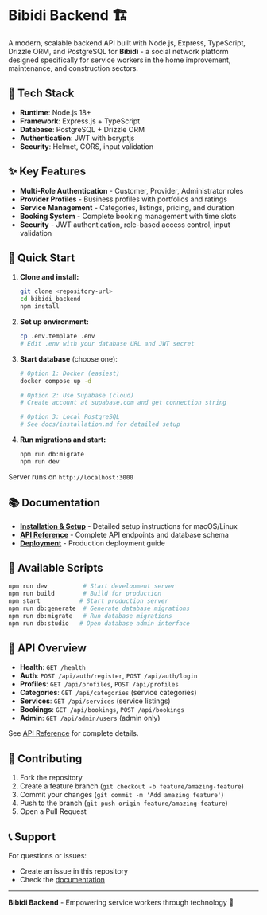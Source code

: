 # Bibidi Backend 🏗️

A modern, scalable backend API built with Node.js, Express, TypeScript, Drizzle ORM, and PostgreSQL for **Bibidi** - a social network platform designed specifically for service workers in the home improvement, maintenance, and construction sectors.

## 🚀 Tech Stack

- **Runtime**: Node.js 18+
- **Framework**: Express.js + TypeScript
- **Database**: PostgreSQL + Drizzle ORM
- **Authentication**: JWT with bcryptjs
- **Security**: Helmet, CORS, input validation

## ✨ Key Features

- **Multi-Role Authentication** - Customer, Provider, Administrator roles
- **Provider Profiles** - Business profiles with portfolios and ratings
- **Service Management** - Categories, listings, pricing, and duration
- **Booking System** - Complete booking management with time slots
- **Security** - JWT authentication, role-based access control, input validation

## 🚀 Quick Start

1. **Clone and install:**
   ```bash
   git clone <repository-url>
   cd bibidi_backend
   npm install
   ```

2. **Set up environment:**
   ```bash
   cp .env.template .env
   # Edit .env with your database URL and JWT secret
   ```

3. **Start database** (choose one):
   ```bash
   # Option 1: Docker (easiest)
   docker compose up -d
   
   # Option 2: Use Supabase (cloud)
   # Create account at supabase.com and get connection string
   
   # Option 3: Local PostgreSQL
   # See docs/installation.md for detailed setup
   ```

4. **Run migrations and start:**
   ```bash
   npm run db:migrate
   npm run dev
   ```

Server runs on `http://localhost:3000`

## 📚 Documentation

- **[Installation & Setup](docs/installation.md)** - Detailed setup instructions for macOS/Linux
- **[API Reference](docs/api.md)** - Complete API endpoints and database schema
- **[Deployment](docs/deployment.md)** - Production deployment guide

## 🔧 Available Scripts

```bash
npm run dev          # Start development server
npm run build        # Build for production
npm start           # Start production server
npm run db:generate  # Generate database migrations
npm run db:migrate   # Run database migrations
npm run db:studio   # Open database admin interface
```

## 🔐 API Overview

- **Health**: `GET /health`
- **Auth**: `POST /api/auth/register`, `POST /api/auth/login`
- **Profiles**: `GET /api/profiles`, `POST /api/profiles`
- **Categories**: `GET /api/categories` (service categories)
- **Services**: `GET /api/services` (service listings)
- **Bookings**: `GET /api/bookings`, `POST /api/bookings`
- **Admin**: `GET /api/admin/users` (admin only)

See [API Reference](docs/api.md) for complete details.

## 🤝 Contributing

1. Fork the repository
2. Create a feature branch (`git checkout -b feature/amazing-feature`)
3. Commit your changes (`git commit -m 'Add amazing feature'`)
4. Push to the branch (`git push origin feature/amazing-feature`)
5. Open a Pull Request

## 📞 Support

For questions or issues:
- Create an issue in this repository
- Check the [documentation](docs/)

---

**Bibidi Backend** - Empowering service workers through technology 🚀